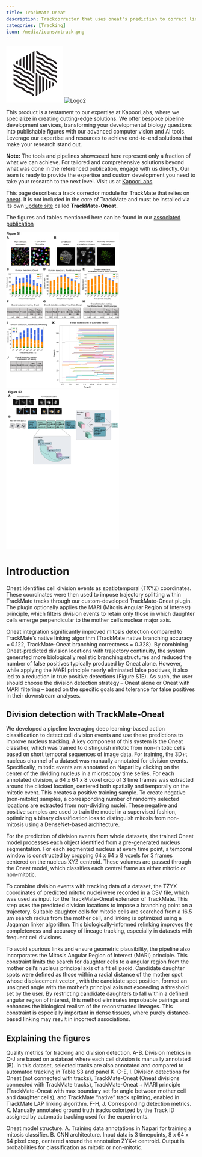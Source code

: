 ```yaml
---
title: TrackMate-Oneat
description: Trackcorrector that uses oneat's prediction to correct lineage trees
categories: [Tracking]
icon: /media/icons/mtrack.png
---
```

<img src="/media/icons/mtrack.png" alt="Logo1" width="150"/>
<img src="/media/icons/kapoorlablogo.png" alt="Logo2" width="150"/>

This product is a testament to our expertise at KapoorLabs, where we specialize in creating cutting-edge solutions. We offer bespoke pipeline development services, transforming your developmental biology questions into publishable figures with our advanced computer vision and AI tools. Leverage our expertise and resources to achieve end-to-end solutions that make your research stand out.

**Note:** The tools and pipelines showcased here represent only a fraction of what we can achieve. For tailored and comprehensive solutions beyond what was done in the referenced publication, engage with us directly. Our team is ready to provide the expertise and custom development you need to take your research to the next level. Visit us at [KapoorLabs](https://www.kapoorlabs.org/).


This page describes a track corrector module for TrackMate that relies on [oneat](https://pypi.org/project/oneat/). It is not included in the core of TrackMate and must be installed via its own [update site](/update-sites/following) called **TrackMate-Oneat**.


The figures and tables mentioned here can be found in our [associated publication](https://www.biorxiv.org/content/10.1101/2025.09.17.676780v1)

<img src="/media/plugins/trackmate/actions/FigS1.png" width="300"/> 


<img src="/media/plugins/trackmate/actions/FigS7.png" width="300"/>

# Introduction

Oneat identifies cell division events as spatiotemporal (TXYZ) coordinates. These coordinates were then used to impose trajectory splitting within TrackMate tracks through our custom-developed TrackMate-Oneat plugin. The plugin optionally applies the MARI (Mitosis Angular Region of Interest) principle, which filters division events to retain only those in which daughter cells emerge perpendicular to the mother cell’s nuclear major axis.

Oneat integration significantly improved mitosis detection compared to TrackMate’s native linking algorithm (TrackMate native branching accuracy = 0.122, TrackMate-Oneat branching correctness = 0.328). By combining Oneat-predicted division locations with trajectory continuity, the system generated more biologically realistic branching structures and reduced the number of false positives typically produced by Oneat alone. However, while applying the MARI principle nearly eliminated false positives, it also led to a reduction in true positive detections (Figure S1E). As such, the user should choose the division detection strategy – Oneat alone or Oneat with MARI filtering – based on the specific goals and tolerance for false positives in their downstream analyses.

## Division detection with TrackMate-Oneat

We developed a pipeline leveraging deep learning-based action classification to detect cell division events and use these predictions to improve nucleus tracking. A key component of this system is the Oneat classifier, which was trained to distinguish mitotic from non-mitotic cells based on short temporal sequences of image data. For training, the 3D+t nucleus channel of a dataset was manually annotated for division events. Specifically, mitotic events are annotated on Napari by clicking on the center of the dividing nucleus in a microscopy time series. For each annotated division, a 64 x 64 x 8 voxel crop of 3 time frames was extracted around the clicked location, centered both spatially and temporally on the mitotic event. This creates a positive training sample. To create negative (non-mitotic) samples, a corresponding number of randomly selected locations are extracted from non-dividing nuclei. These negative and positive samples are used to train the model in a supervised fashion, optimizing a binary classification loss to distinguish mitosis from non-mitosis using a DenseNet-based architecture.


For the prediction of division events from whole datasets, the trained Oneat model processes each object identified from a pre-generated nucleus segmentation. For each segmented nucleus at every time point, a temporal window is constructed by cropping 64 x 64 x 8 voxels for 3 frames centered on the nucleus XYZ centroid. These volumes are passed through the Oneat model, which classifies each central frame as either mitotic or non-mitotic.


To combine division events with tracking data of a dataset, the TZYX coordinates of predicted mitotic nuclei were recorded in a CSV file, which was used as input for the TrackMate-Oneat extension of TrackMate. This step uses the predicted division locations to impose a branching point on a trajectory. Suitable daughter cells for mitotic cells are searched from a 16.5 µm search radius from the mother cell, and linking is optimized using a Jaqaman linker algorithm. This biologically-informed relinking improves the completeness and accuracy of lineage tracking, especially in datasets with frequent cell divisions.


To avoid spurious links and ensure geometric plausibility, the pipeline also incorporates the Mitosis Angular Region of Interest (MARI) principle. This constraint limits the search for daughter cells to a angular region from the mother cell’s nucleus principal axis of a fit ellipsoid. Candidate daughter spots were defined as those within a radial distance  of the mother spot  whose displacement vector , with  the candidate spot position, formed an unsigned angle with the mother’s principal axis  not exceeding a threshold  set by the user.
By restricting candidate daughters to fall within a defined angular region of interest, this method eliminates improbable pairings and enhances the biological realism of the reconstructed lineages. This constraint is especially important in dense tissues, where purely distance-based linking may result in incorrect associations.


## Explaining the figures

Quality metrics for tracking and division detection. A-B.  Division metrics in C-J are based on a dataset where each cell division is manually annotated (B). In this dataset, selected tracks are also annotated and compared to automated tracking in Table S3 and panel K. C-E, I. Division detections for Oneat (not connected with tracks), TrackMate-Oneat (Oneat divisions connected with TrackMate tracks), TrackMate-Oneat + MARI principle (TrackMate-Oneat with max boundary set for angle between mother cell and daughter cells), and TrackMate “native” track splitting, enabled in TrackMate LAP linking algorithm. F-H, J. Corresponding detection metrics. K. Manually annotated ground truth tracks colorized by the Track ID assigned by automatic tracking used for the experiments.  


Oneat model structure. A. Training data annotations in Napari for training a mitosis classifier. B. CNN architecture. Input data is 3 timepoints, 8 x 64 x 64 pixel crop, centered around the annotation ZYX+t centroid. Output is probabilities for classification as mitotic or non-mitotic.
